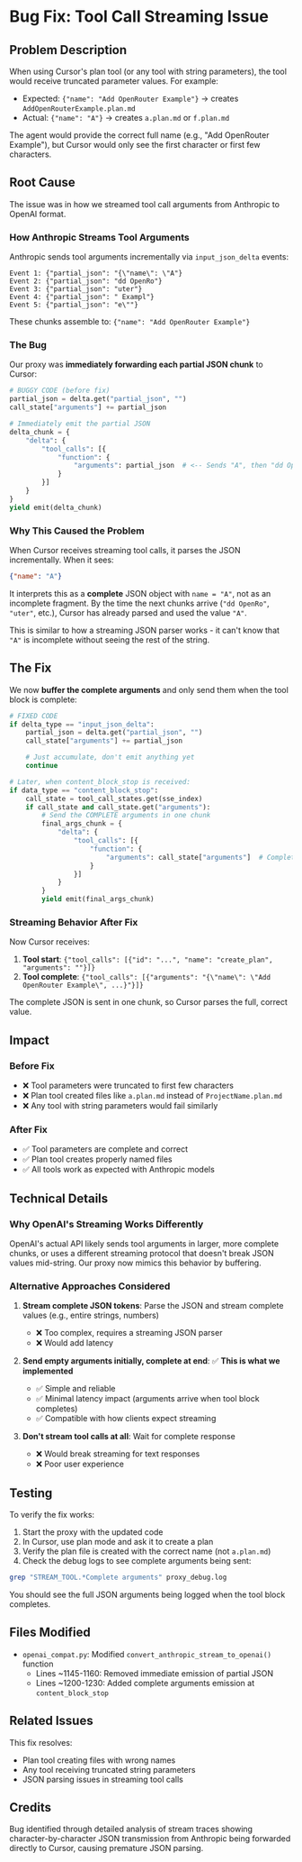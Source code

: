 # Bug Fix: Tool Call Streaming Issue

## Problem Description

When using Cursor's plan tool (or any tool with string parameters), the tool would receive truncated parameter values. For example:
- Expected: `{"name": "Add OpenRouter Example"}` → creates `AddOpenRouterExample.plan.md`
- Actual: `{"name": "A"}` → creates `a.plan.md` or `f.plan.md`

The agent would provide the correct full name (e.g., "Add OpenRouter Example"), but Cursor would only see the first character or first few characters.

## Root Cause

The issue was in how we streamed tool call arguments from Anthropic to OpenAI format.

### How Anthropic Streams Tool Arguments

Anthropic sends tool arguments incrementally via `input_json_delta` events:

```
Event 1: {"partial_json": "{\"name\": \"A"}
Event 2: {"partial_json": "dd OpenRo"}
Event 3: {"partial_json": "uter"}
Event 4: {"partial_json": " Exampl"}
Event 5: {"partial_json": "e\""}
```

These chunks assemble to: `{"name": "Add OpenRouter Example"}`

### The Bug

Our proxy was **immediately forwarding each partial JSON chunk** to Cursor:

```python
# BUGGY CODE (before fix)
partial_json = delta.get("partial_json", "")
call_state["arguments"] += partial_json

# Immediately emit the partial JSON
delta_chunk = {
    "delta": {
        "tool_calls": [{
            "function": {
                "arguments": partial_json  # <-- Sends "A", then "dd OpenRo", etc.
            }
        }]
    }
}
yield emit(delta_chunk)
```

### Why This Caused the Problem

When Cursor receives streaming tool calls, it parses the JSON incrementally. When it sees:

```json
{"name": "A"}
```

It interprets this as a **complete** JSON object with `name = "A"`, not as an incomplete fragment. By the time the next chunks arrive (`"dd OpenRo"`, `"uter"`, etc.), Cursor has already parsed and used the value `"A"`.

This is similar to how a streaming JSON parser works - it can't know that `"A"` is incomplete without seeing the rest of the string.

## The Fix

We now **buffer the complete arguments** and only send them when the tool block is complete:

```python
# FIXED CODE
if delta_type == "input_json_delta":
    partial_json = delta.get("partial_json", "")
    call_state["arguments"] += partial_json

    # Just accumulate, don't emit anything yet
    continue

# Later, when content_block_stop is received:
if data_type == "content_block_stop":
    call_state = tool_call_states.get(sse_index)
    if call_state and call_state.get("arguments"):
        # Send the COMPLETE arguments in one chunk
        final_args_chunk = {
            "delta": {
                "tool_calls": [{
                    "function": {
                        "arguments": call_state["arguments"]  # Complete JSON
                    }
                }]
            }
        }
        yield emit(final_args_chunk)
```

### Streaming Behavior After Fix

Now Cursor receives:

1. **Tool start**: `{"tool_calls": [{"id": "...", "name": "create_plan", "arguments": ""}]}`
2. **Tool complete**: `{"tool_calls": [{"arguments": "{\"name\": \"Add OpenRouter Example\", ...}"}]}`

The complete JSON is sent in one chunk, so Cursor parses the full, correct value.

## Impact

### Before Fix
- ❌ Tool parameters were truncated to first few characters
- ❌ Plan tool created files like `a.plan.md` instead of `ProjectName.plan.md`
- ❌ Any tool with string parameters would fail similarly

### After Fix
- ✅ Tool parameters are complete and correct
- ✅ Plan tool creates properly named files
- ✅ All tools work as expected with Anthropic models

## Technical Details

### Why OpenAI's Streaming Works Differently

OpenAI's actual API likely sends tool arguments in larger, more complete chunks, or uses a different streaming protocol that doesn't break JSON values mid-string. Our proxy now mimics this behavior by buffering.

### Alternative Approaches Considered

1. **Stream complete JSON tokens**: Parse the JSON and stream complete values (e.g., entire strings, numbers)
   - ❌ Too complex, requires a streaming JSON parser
   - ❌ Would add latency

2. **Send empty arguments initially, complete at end**: ✅ **This is what we implemented**
   - ✅ Simple and reliable
   - ✅ Minimal latency impact (arguments arrive when tool block completes)
   - ✅ Compatible with how clients expect streaming

3. **Don't stream tool calls at all**: Wait for complete response
   - ❌ Would break streaming for text responses
   - ❌ Poor user experience

## Testing

To verify the fix works:

1. Start the proxy with the updated code
2. In Cursor, use plan mode and ask it to create a plan
3. Verify the plan file is created with the correct name (not `a.plan.md`)
4. Check the debug logs to see complete arguments being sent:

```bash
grep "STREAM_TOOL.*Complete arguments" proxy_debug.log
```

You should see the full JSON arguments being logged when the tool block completes.

## Files Modified

- `openai_compat.py`: Modified `convert_anthropic_stream_to_openai()` function
  - Lines ~1145-1160: Removed immediate emission of partial JSON
  - Lines ~1200-1230: Added complete arguments emission at `content_block_stop`

## Related Issues

This fix resolves:
- Plan tool creating files with wrong names
- Any tool receiving truncated string parameters
- JSON parsing issues in streaming tool calls

## Credits

Bug identified through detailed analysis of stream traces showing character-by-character JSON transmission from Anthropic being forwarded directly to Cursor, causing premature JSON parsing.

